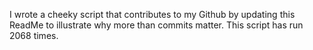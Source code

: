 I wrote a cheeky script that contributes to my Github by updating this ReadMe to illustrate why more than commits matter. This script has run 2068 times.
